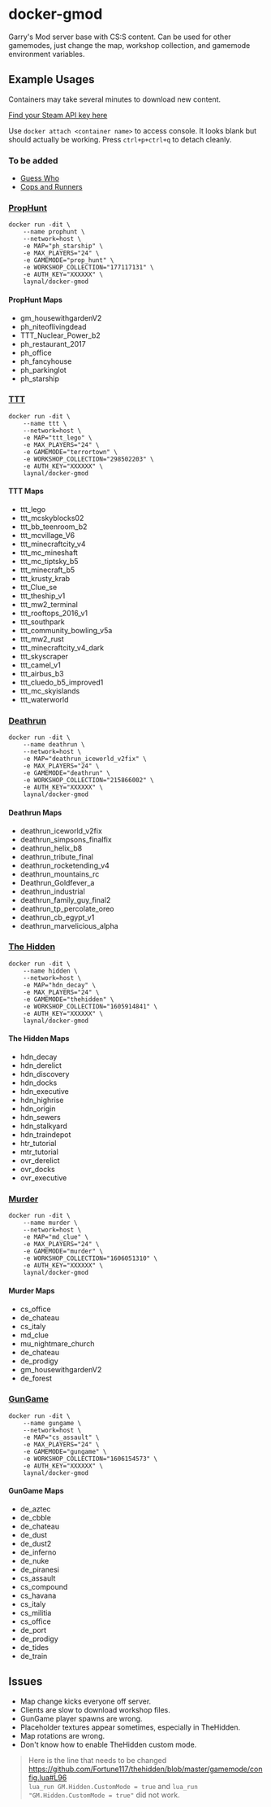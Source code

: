 # docker-gmod
Garry's Mod server base with CS:S content. Can be used for other gamemodes, just change the map, workshop collection, and gamemode environment variables.

## Example Usages
Containers may take several minutes to download new content.

[Find your Steam API key here](https://steamcommunity.com/dev/apikey)

Use `docker attach <container name>` to access console. It looks blank but should actually be working. Press `ctrl+p+ctrl+q` to detach cleanly.

### To be added
* [Guess Who](https://steamcommunity.com/sharedfiles/filedetails/?id=480998235)
* [Cops and Runners](https://steamcommunity.com/sharedfiles/filedetails/?id=277013349&searchtext=)

### [PropHunt](https://steamcommunity.com/sharedfiles/filedetails/?id=177117131)
```
docker run -dit \
	--name prophunt \
	--network=host \
	-e MAP="ph_starship" \
	-e MAX_PLAYERS="24" \
	-e GAMEMODE="prop_hunt" \
	-e WORKSHOP_COLLECTION="177117131" \
	-e AUTH_KEY="XXXXXX" \
	laynal/docker-gmod
```
#### PropHunt Maps
* gm_housewithgardenV2
* ph_niteoflivingdead
* TTT_Nuclear_Power_b2
* ph_restaurant_2017
* ph_office
* ph_fancyhouse
* ph_parkinglot
* ph_starship

### [TTT](https://steamcommunity.com/sharedfiles/filedetails/?id=298502203)
```
docker run -dit \
	--name ttt \
	--network=host \
	-e MAP="ttt_lego" \
	-e MAX_PLAYERS="24" \
	-e GAMEMODE="terrortown" \
	-e WORKSHOP_COLLECTION="298502203" \
	-e AUTH_KEY="XXXXXX" \
	laynal/docker-gmod
```
#### TTT Maps
* ttt_lego
* ttt_mcskyblocks02
* ttt_bb_teenroom_b2
* ttt_mcvillage_V6
* ttt_minecraftcity_v4
* ttt_mc_mineshaft
* ttt_mc_tiptsky_b5
* ttt_minecraft_b5
* ttt_krusty_krab
* ttt_Clue_se
* ttt_theship_v1
* ttt_mw2_terminal
* ttt_rooftops_2016_v1
* ttt_southpark
* ttt_community_bowling_v5a
* ttt_mw2_rust
* ttt_minecraftcity_v4_dark
* ttt_skyscraper
* ttt_camel_v1
* ttt_airbus_b3
* ttt_cluedo_b5_improved1
* ttt_mc_skyislands
* ttt_waterworld

### [Deathrun](https://steamcommunity.com/sharedfiles/filedetails/?id=215866002)
```
docker run -dit \
	--name deathrun \
	--network=host \
	-e MAP="deathrun_iceworld_v2fix" \
	-e MAX_PLAYERS="24" \
	-e GAMEMODE="deathrun" \
	-e WORKSHOP_COLLECTION="215866002" \
	-e AUTH_KEY="XXXXXX" \
	laynal/docker-gmod
```
#### Deathrun Maps
* deathrun_iceworld_v2fix
* deathrun_simpsons_finalfix
* deathrun_helix_b8
* deathrun_tribute_final
* deathrun_rocketending_v4
* deathrun_mountains_rc
* Deathrun_Goldfever_a
* deathrun_industrial
* deathrun_family_guy_final2
* deathrun_tp_percolate_oreo
* deathrun_cb_egypt_v1
* deathrun_marvelicious_alpha

### [The Hidden](https://steamcommunity.com/sharedfiles/filedetails/?id=1605914841)
```
docker run -dit \
	--name hidden \
	--network=host \
	-e MAP="hdn_decay" \
	-e MAX_PLAYERS="24" \
	-e GAMEMODE="thehidden" \
	-e WORKSHOP_COLLECTION="1605914841" \
	-e AUTH_KEY="XXXXXX" \
	laynal/docker-gmod
```
#### The Hidden Maps
* hdn_decay
* hdn_derelict
* hdn_discovery
* hdn_docks
* hdn_executive
* hdn_highrise
* hdn_origin
* hdn_sewers
* hdn_stalkyard
* hdn_traindepot
* htr_tutorial
* mtr_tutorial
* ovr_derelict
* ovr_docks
* ovr_executive

### [Murder](https://steamcommunity.com/sharedfiles/filedetails/?id=1606051310)
```
docker run -dit \
	--name murder \
	--network=host \
	-e MAP="md_clue" \
	-e MAX_PLAYERS="24" \
	-e GAMEMODE="murder" \
	-e WORKSHOP_COLLECTION="1606051310" \
	-e AUTH_KEY="XXXXXX" \
	laynal/docker-gmod
```
#### Murder Maps
* cs_office
* de_chateau
* cs_italy
* md_clue
* mu_nightmare_church
* de_chateau
* de_prodigy
* gm_housewithgardenV2
* de_forest

### [GunGame](https://steamcommunity.com/sharedfiles/filedetails/?id=1606154573)
```
docker run -dit \
	--name gungame \
	--network=host \
	-e MAP="cs_assault" \
	-e MAX_PLAYERS="24" \
	-e GAMEMODE="gungame" \
	-e WORKSHOP_COLLECTION="1606154573" \
	-e AUTH_KEY="XXXXXX" \
	laynal/docker-gmod
```
#### GunGame Maps
* de_aztec
* de_cbble
* de_chateau
* de_dust
* de_dust2
* de_inferno
* de_nuke
* de_piranesi
* cs_assault
* cs_compound
* cs_havana
* cs_italy
* cs_militia
* cs_office
* de_port
* de_prodigy
* de_tides
* de_train

## Issues
* Map change kicks everyone off server.
* Clients are slow to download workshop files.
* GunGame player spawns are wrong.
* Placeholder textures appear sometimes, especially in TheHidden.
* Map rotations are wrong.
* Don't know how to enable TheHidden custom mode.
> Here is the line that needs to be changed  
> https://github.com/Fortune117/thehidden/blob/master/gamemode/config.lua#L96  
> `lua_run GM.Hidden.CustomMode = true` and `lua_run "GM.Hidden.CustomMode = true"` did not work.
